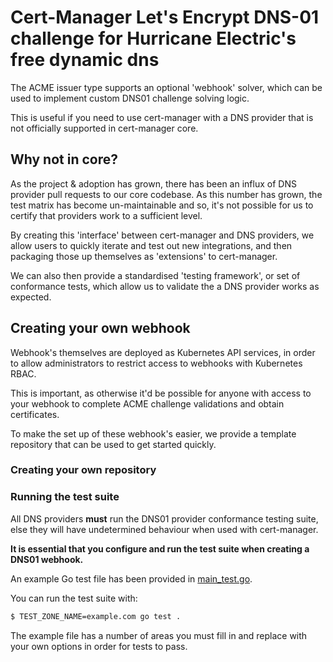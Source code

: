 # Cert-Manager Let's Encrypt DNS-01 challenge for Hurricane Electric's free dynamic dns

The ACME issuer type supports an optional 'webhook' solver, which can be used
to implement custom DNS01 challenge solving logic.

This is useful if you need to use cert-manager with a DNS provider that is not
officially supported in cert-manager core.

## Why not in core?

As the project & adoption has grown, there has been an influx of DNS provider
pull requests to our core codebase. As this number has grown, the test matrix
has become un-maintainable and so, it's not possible for us to certify that
providers work to a sufficient level.

By creating this 'interface' between cert-manager and DNS providers, we allow
users to quickly iterate and test out new integrations, and then packaging
those up themselves as 'extensions' to cert-manager.

We can also then provide a standardised 'testing framework', or set of
conformance tests, which allow us to validate the a DNS provider works as
expected.

## Creating your own webhook

Webhook's themselves are deployed as Kubernetes API services, in order to allow
administrators to restrict access to webhooks with Kubernetes RBAC.

This is important, as otherwise it'd be possible for anyone with access to your
webhook to complete ACME challenge validations and obtain certificates.

To make the set up of these webhook's easier, we provide a template repository
that can be used to get started quickly.

### Creating your own repository

### Running the test suite

All DNS providers **must** run the DNS01 provider conformance testing suite,
else they will have undetermined behaviour when used with cert-manager.

**It is essential that you configure and run the test suite when creating a
DNS01 webhook.**

An example Go test file has been provided in [main_test.go]().

You can run the test suite with:

```bash
$ TEST_ZONE_NAME=example.com go test .
```

The example file has a number of areas you must fill in and replace with your
own options in order for tests to pass.

